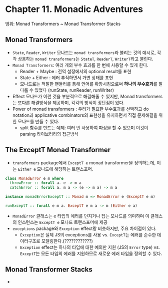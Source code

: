 # Chapter 11. Monadic Adventures

범위: Monad Transformers ~ Monad Transformer Stacks

## Monad Transformers

- `State`, `Reader`, `Writer` 모나드는 `monad transformers`라 불리는 것의 예시로, 각각 상응하는 `monad transformers`는 `StateT`, `ReaderT`, `WriterT`라고 불린다.
- `Monad Transformers`: 여러 개의 부수 효과를 한 번에 사용할 수 있게 한다. 
  - Reader + Maybe : 전역 설정에서의 optional result를 표현
  - State + Either : 에러 추적하면서 가변 상태를 표현
  - 모나드로는 적절한 핸들러를 통해 언어를 확장시킴으로써 **하나의 부수효과**를 잘 다룰 수 있었다 (runState, runReader, runWriter)
- Effect 모나드가 이런 것을 부분적으로 해결해줄 수 있지만, Monad transformers는 또다른 해결방식을 제공하며, 각각의 방식이 장단점이 있다.
- Power of monad transformers : 우리가 필요한 부수효과를 선택하고 do notation과 applicative combinators의 표현성을 유지하면서 직접 문제해결을 위한 모나드를 만들 수 있다.
  - split 함수를 만드는 예제: 여러 번 사용하여 파싱을 할 수 있으며 이것이 parsing 라이브러리의 접근방식 


## The ExceptT Monad Transformer

- `transformers` package에서 `ExceptT e` monad transformer을 정의하는데, 이는 `Either e` 모나드에 해당하는 트랜스포머.
```purescript
class MonadError e m where
  throwError :: forall a. e -> m a
  catchError :: forall a. m a -> (e -> m a) -> m a

instance monadErrorExceptT :: Monad m => MonadError e (ExceptT e m)

runExceptT :: forall e m a. ExceptT e m a -> m (Either e a)
```
- `MonadError` 클래스는 e 타입의 에러를 던지거나 잡는 모나드를 의미하며 이 클래스의 인스턴스는 `ExceptT e` 모나드 트랜스포머에 제공
- `exceptions` package와 `Exception` effect랑 비슷하지만, 주요 차이점이 있다.
  - `Exception`은 실제 JS의 exceptions를 사용 vs. `ExceptT`는 에러를 순수한 데이터구조로 모델링한다.(????????????)
  - `Exception` effect는 하나의 타입에 대한 예외만 지원 (JS의 `Error` type) vs. `ExceptT`는 모든 타입의 에러를 지원하므로 새로운 에러 타입을 정의할 수 있다.

## Monad Transformer Stacks

- 

## 
## 
## 
## 